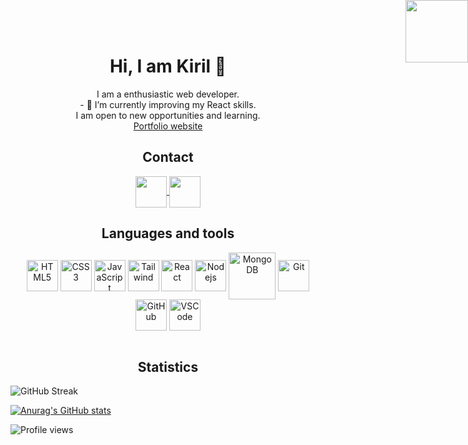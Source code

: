 <h1 align="center">Hi, I am Kiril 👋</h1>

<p align="center">
I am a enthusiastic web developer. <br />
- 🌱 I’m currently improving my React skills. <br />
I am open to new opportunities and learning. <br />
<a href="https://pavlov.mk/">Portfolio website</a>
</p>

<p align="center">
<img align="center" src="https://user-images.githubusercontent.com/20521233/162415803-5b3be960-fa1c-4289-9096-ad619c7fd31d.gif" height="100" style="position:fixed; top:0px; right:0px;" />
</p>

<h2 align="center">Contact</h2>
<div align="center">
  <a href="mailto:kire_p@yahoo.com">
    <img align="center" src="https://user-images.githubusercontent.com/20521233/162431057-69fb58c1-e62f-4cbf-a125-c93ed1c96279.png" height="50" />
  </a>
  <a href="https://www.linkedin.com/in/kiril-pavlov/">
    <img align="center" src="https://user-images.githubusercontent.com/20521233/162432724-6c328880-bf4f-4b05-8dab-d7c573e462df.png" height="50" />
  </a>
</div>

<h2 align="center">Languages and tools</h2>
<div align="center">
  <img align="center" src="https://user-images.githubusercontent.com/20521233/162416782-960a5f91-61e1-4776-a904-dcba015d2757.png" height="50" alt="HTML5"/>
  <img align="center" src="https://user-images.githubusercontent.com/20521233/162417255-09660395-8d5c-47db-8600-87672ee67605.png" height="50" alt="CSS3" />
  <img align="center" src="https://user-images.githubusercontent.com/20521233/162422318-366d12fa-6ed4-4726-9599-0612b75d9342.png" height="50" alt="JavaScript"/>
  <img align="center" src="https://user-images.githubusercontent.com/20521233/211316059-75bbcd1d-ed12-4681-864a-92236db34d9c.png" height="50" alt="Tailwind"/>
  <img align="center" src="https://user-images.githubusercontent.com/20521233/162425992-18024120-3db8-4b6b-b4d6-53121617f742.png" height="50" alt="React" />
  <img align="center" src="https://user-images.githubusercontent.com/20521233/211317386-5aa4b06b-00d3-4b43-bc0e-57f9f6d4e74b.svg" height="50" alt="Nodejs" />
  <img align="center" src="https://user-images.githubusercontent.com/20521233/211317406-59de3b72-fae2-4486-b773-9d3c14c41ecc.svg" width="75" alt="MongoDB" />
  <img align="center" src="https://user-images.githubusercontent.com/20521233/211316788-508243bf-8c75-4275-9984-431bc512c535.svg" height="50" alt="Git"/>
  <img align="center" src="https://user-images.githubusercontent.com/20521233/162429537-c7f7fd1b-d0bc-43e3-b635-bb32d162fca2.png" height="50" alt="GitHub"/>
  <img align="center" src="https://user-images.githubusercontent.com/20521233/211317104-4edc674a-db09-4338-8a05-019e93b278e2.svg" height="50" alt="VSCode"/>


</div>
<br />

<h2 align="center">Statistics</h2>


  ![GitHub Streak](https://github-readme-streak-stats.herokuapp.com?user=Kiril-Pavlov&theme=vision-friendly-dark&date_format=j%20M%5B%20Y%5D)
  
  [![Anurag's GitHub stats](https://github-readme-stats.vercel.app/api?username=Kiril-Pavlov)](https://github.com/anuraghazra/github-readme-stats)
  
  ![Profile views](https://gpvc.arturio.dev/Kiril-Pavlov)
  
<!-- 
  
  [![Anurag's GitHub stats](https://github-readme-stats.vercel.app/api?username=Kiril-Pavlov)](https://github.com/anuraghazra/github-readme-stats)

  ![Profile views](https://gpvc.arturio.dev/Kiril-Pavlov)

  
-->


